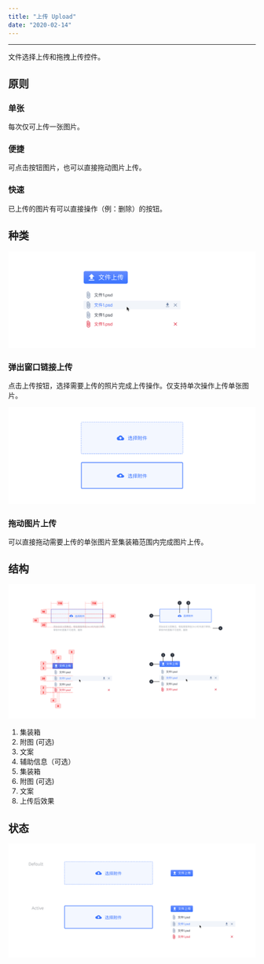 ```yaml
---
title: "上传 Upload"
date: "2020-02-14"
---
```


---

文件选择上传和拖拽上传控件。

## 原则

### 单张

每次仅可上传一张图片。

### 便捷

可点击按钮图片，也可以直接拖动图片上传。

### 快速

已上传的图片有可以直接操作（例：删除）的按钮。

## 种类

![upload-1](upload-1.jpg)

### 弹出窗口链接上传

点击上传按钮，选择需要上传的照片完成上传操作。仅支持单次操作上传单张图片。

![upload-2](upload-2.jpg)

### 拖动图片上传

可以直接拖动需要上传的单张图片至集装箱范围内完成图片上传。

## 结构

![upload-3](upload-3.jpg)

1. 集装箱
2. 附图 (可选)
3. 文案
4. 辅助信息（可选）
5. 集装箱
6. 附图 (可选)
7. 文案
8. 上传后效果

## 状态

![upload-4](upload-4.jpg)
